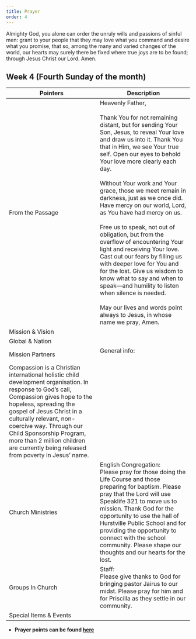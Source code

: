```yaml
---
title: Prayer
order: 4
---
```


Almighty God, you alone can order the unruly wills and passions of sinful men: grant to your people that they may love what you command and desire what you promise, that so, among the many and varied changes of the world, our hearts may surely there be fixed where true joys are to be found; through Jesus Christ our Lord. Amen.

## Week 4 (Fourth Sunday of the month)

| Pointers | Description |
| --- | --- |
| From the Passage | Heavenly Father,<br><br>Thank You for not remaining distant, but for sending Your Son, Jesus, to reveal Your love and draw us into it. Thank You that in Him, we see Your true self. Open our eyes to behold Your love more clearly each day.<br><br>Without Your work and Your grace, those we meet remain in darkness, just as we once did. Have mercy on our world, Lord, as You have had mercy on us.<br><br>Free us to speak, not out of obligation, but from the overflow of encountering Your light and receiving Your love. Cast out our fears by filling us with deeper love for You and for the lost. Give us wisdom to know what to say and when to speak—and humility to listen when silence is needed.<br><br>May our lives and words point always to Jesus, in whose name we pray, Amen.|
| Mission & Vision |  | 
| Global & Nation |  |
| Mission Partners  | General info:<br><br>
Compassion is a Christian international holistic child development organisation. In response to God’s call, Compassion gives hope to the hopeless, spreading the gospel of Jesus Christ in a culturally relevant, non-coercive way. Through our Child Sponsorship Program, more than 2 million children are currently being released from poverty in Jesus’ name.|
| Church Ministries | English Congregation:<br>Please pray for those doing the Life Course and those preparing for baptism. Please pray that the Lord will use Speaklife 321 to move us to mission. Thank God for the opportunity to use the hall of Hurstville Public School and for providing the opportunity to connect with the school community.  Please shape our thoughts and our hearts for the lost.|
| Groups In Church| Staff:<br>Please give thanks to God for bringing pastor Jairus to our midst. Please pray for him and for Priscilla as they settle in our community.|
| Special Items & Events |  |


- **Prayer points can be found [here](https://stgeorgeshurstville.org.au/prayer)**

